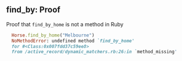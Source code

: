 ## find_by: Proof

Proof that `find_by_home` is not a method in Ruby

```ruby
  Horse.find_by_home("Melbourne")
  NoMethodError: undefined method `find_by_home'
  for #<Class:0x007fdd37c59ee8>
  from /active_record/dynamic_matchers.rb:26:in `method_missing'
```
